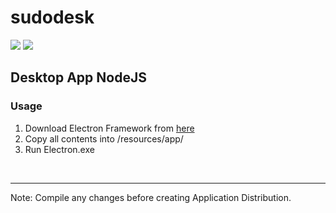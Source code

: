# sudodesk
<img src="https://image.ibb.co/enRriw/apistatus.png"></img>
<img src="https://image.ibb.co/fsMDwG/npm.png"></img><br>
<h2>Desktop App NodeJS</h2>
<h3>Usage</h3>
<ol><li>Download Electron Framework from <a href="https://github.com/electron/electron/releases">here</a></li>
  <li>Copy all contents into /resources/app/<all your contents></li>
  <li>Run Electron.exe</li></ol> <br><hr>
  Note: Compile any changes before creating Application Distribution.
